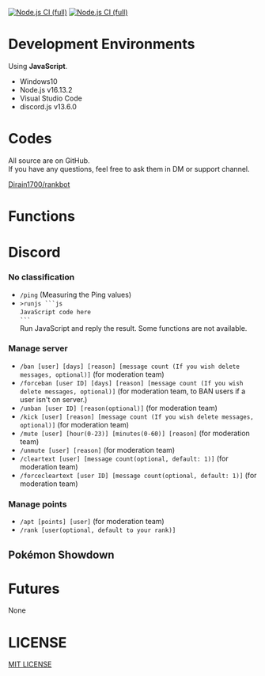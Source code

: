 [![Node.js CI (full)](https://github.com/Dirain1700/rankbot/actions/workflows/node.js.yml/badge.svg?branch=main&event=push)](https://github.com/Dirain1700/rankbot/actions/workflows/node.js.yml) [![Node.js CI (full)](https://github.com/Dirain1700/rankbot/actions/workflows/node.js.yml/badge.svg?branch=dev&event=push)](https://github.com/Dirain1700/rankbot/actions/workflows/node.js.yml)

# Development Environments
Using <b>JavaScript</b>.
- Windows10
- Node.js v16.13.2
- Visual Studio Code
- discord.js v13.6.0

# Codes
All source are on GitHub.<br/>
If you have any questions, feel free to ask them in DM or support channel.

[Dirain1700/rankbot](https://github.com/Dirain1700/rankbot)


# Functions

# Discord
### No classification

- `/ping` (Measuring the Ping values)
- `>runjs ```js ` <br> `JavaScript code here` <br> ` ``` ` <br >Run JavaScript and reply the result. Some functions are not available.

### Manage server

- `/ban [user] [days] [reason] [message count (If you wish delete messages, optional)]` (for moderation team)
- `/forceban [user ID] [days] [reason] [message count (If you wish delete messages, optional)]` (for moderation team, to BAN users if a user isn't on server.)
- `/unban [user ID] [reason(optional)]` (for moderation team)
- `/kick [user] [reason] [message count (If you wish delete messages, optional)]` (for moderation team)
- `/mute [user] [hour(0-23)] [minutes(0-60)] [reason]` (for moderation team)
- `/unmute [user] [reason]` (for moderation team)
- `/cleartext [user] [message count(optional, default: 1)]` (for moderation team)
- `/forcecleartext [user ID] [message count(optional, default: 1)]` (for moderation team)


### Manage points

- `/apt [points] [user]` (for moderation team)<br />
- `/rank [user(optional, default to your rank)]`

## Pokémon Showdown


# Futures

None

# LICENSE

[MIT LICENSE](https://github.com/Dirain1700/rankbot/blob/main/LICENSE)
